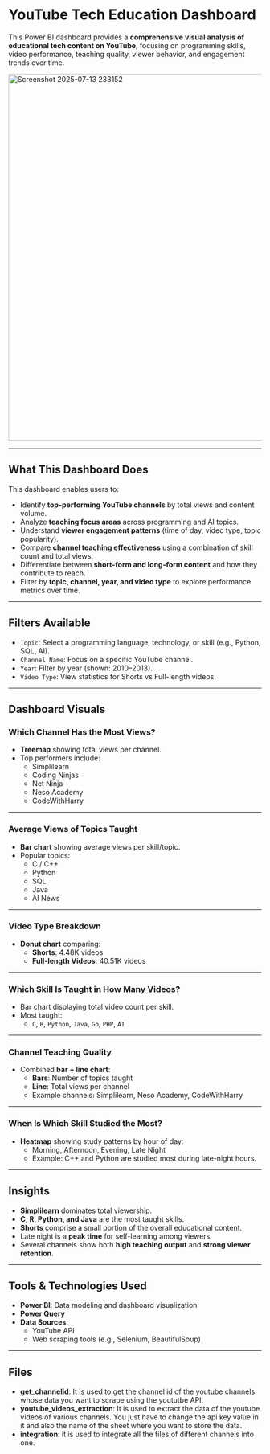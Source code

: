 # YouTube Tech Education Dashboard

This Power BI dashboard provides a **comprehensive visual analysis of educational tech content on YouTube**, focusing on programming skills, video performance, teaching quality, viewer behavior, and engagement trends over time.  
  
<img width="1299" height="731" alt="Screenshot 2025-07-13 233152" src="https://github.com/user-attachments/assets/6f2c2152-5f0e-4b68-b9ea-6011a6df386b" />

---

## What This Dashboard Does

This dashboard enables users to:

- Identify **top-performing YouTube channels** by total views and content volume.
- Analyze **teaching focus areas** across programming and AI topics.
- Understand **viewer engagement patterns** (time of day, video type, topic popularity).
- Compare **channel teaching effectiveness** using a combination of skill count and total views.
- Differentiate between **short-form and long-form content** and how they contribute to reach.
- Filter by **topic, channel, year, and video type** to explore performance metrics over time.

---

## Filters Available

- `Topic`: Select a programming language, technology, or skill (e.g., Python, SQL, AI).
- `Channel Name`: Focus on a specific YouTube channel.
- `Year`: Filter by year (shown: 2010–2013).
- `Video Type`: View statistics for Shorts vs Full-length videos.

---

## Dashboard Visuals

### Which Channel Has the Most Views?
- **Treemap** showing total views per channel.
- Top performers include:
  - Simplilearn
  - Coding Ninjas
  - Net Ninja
  - Neso Academy
  - CodeWithHarry

---

### Average Views of Topics Taught
- **Bar chart** showing average views per skill/topic.
- Popular topics:
  - C / C++
  - Python
  - SQL
  - Java
  - AI News

---

### Video Type Breakdown
- **Donut chart** comparing:
  - **Shorts**: 4.48K videos
  - **Full-length Videos**: 40.51K videos

---

### Which Skill Is Taught in How Many Videos?
- Bar chart displaying total video count per skill.
- Most taught:
  - `C`, `R`, `Python`, `Java`, `Go`, `PHP`, `AI`

---

### Channel Teaching Quality
- Combined **bar + line chart**:
  - **Bars**: Number of topics taught
  - **Line**: Total views per channel
  - Example channels: Simplilearn, Neso Academy, CodeWithHarry

---

### When Is Which Skill Studied the Most?
- **Heatmap** showing study patterns by hour of day:
  - Morning, Afternoon, Evening, Late Night
  - Example: C++ and Python are studied most during late-night hours.

---

## Insights

- **Simplilearn** dominates total viewership.
- **C, R, Python, and Java** are the most taught skills.
- **Shorts** comprise a small portion of the overall educational content.
- Late night is a **peak time** for self-learning among viewers.
- Several channels show both **high teaching output** and **strong viewer retention**.

---

## Tools & Technologies Used

- **Power BI**: Data modeling and dashboard visualization
- **Power Query** 
- **Data Sources**:
  - YouTube API
  - Web scraping tools (e.g., Selenium, BeautifulSoup)

---
  
## Files 

- **get_channelid**: It is used to get the channel id of the youtube channels whose data you want to scrape using the yoututbe API.
- **youtube_videos_extraction**: It is used to extract the data of the youtube videos of various channels. You just have to change the api key value in it and also the name of the sheet where you want to store the data.
- **integration**: it is used to integrate all the files of different channels into one.
